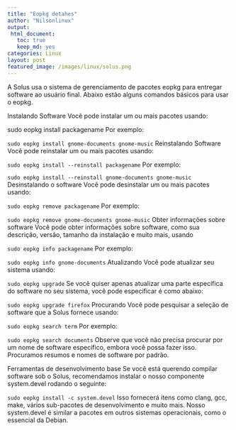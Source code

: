 ```yaml
---
title: "Eopkg detahes"
author: "Nilsonlinux"
output:
 html_document:
   toc: true
   keep_md: yes
categories: Linux
layout: post
featured_image: /images/linux/solus.png
---
```




A Solus usa o sistema de gerenciamento de pacotes eopkg para entregar software ao usuário final. 
Abaixo estão alguns comandos básicos para usar o eopkg.

Instalando Software
Você pode instalar um ou mais pacotes usando:

sudo eopkg install packagename
Por exemplo:

```sudo eopkg install gnome-documents gnome-music```
Reinstalando Software
Você pode reinstalar um ou mais pacotes usando:

```sudo eopkg install --reinstall packagename```
Por exemplo:

```sudo eopkg install --reinstall gnome-documents gnome-music```
Desinstalando o software
Você pode desinstalar um ou mais pacotes usando:

```sudo eopkg remove packagename```
Por exemplo:

```sudo eopkg remove gnome-documents gnome-music```
Obter informações sobre software
Você pode obter informações sobre software, como sua descrição, versão, tamanho da instalação e muito mais, usando

```sudo eopkg info packagename```
Por exemplo:

```sudo eopkg info gnome-documents```
Atualizando
Você pode atualizar seu sistema usando:

```sudo eopkg upgrade```
Se você quiser apenas atualizar uma parte específica do software no seu sistema, você pode especificar é como abaixo:

```sudo eopkg upgrade firefox```
Procurando
Você pode pesquisar a seleção de software que a Solus fornece usando:

```sudo eopkg search term```
Por exemplo:

```sudo eopkg search documents```
Observe que você não precisa procurar por um nome de software específico, embora você possa fazer isso. Procuramos resumos e nomes de software por padrão.

Ferramentas de desenvolvimento base
Se você está querendo compilar software sob o Solus, recomendamos instalar o nosso componente system.devel rodando o seguinte:

```sudo eopkg install -c system.devel```
Isso fornecerá itens como clang, gcc, make, vários sub-pacotes de desenvolvimento e muito mais. Nosso system.devel é similar a pacotes em outros sistemas operacionais, como o essencial da Debian.
